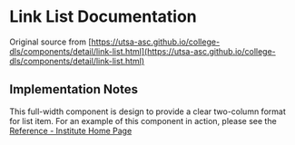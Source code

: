 # Link List Documentation

Original source from [https://utsa-asc.github.io/college-dls/components/detail/link-list.html](https://utsa-asc.github.io/college-dls/components/detail/link-list.html)
## Implementation Notes

This full-width component is design to provide a clear two-column format for list item.  For an example of this component in action, please see the [Reference - Institute Home Page](institute-home-page)
